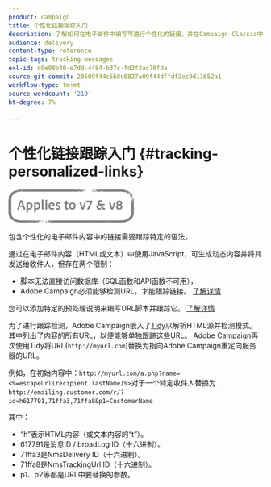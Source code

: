 ```yaml
---
product: campaign
title: 个性化链接跟踪入门
description: 了解如何在电子邮件中编写可进行个性化的链接，并在Campaign Classic中支持跟踪。
audience: delivery
content-type: reference
topic-tags: tracking-messages
exl-id: d0e00b40-e7dd-4484-b37c-fd3f3ac70fda
source-git-commit: 20509f44c5b8e0827a09f44dffdf2ec9d11652a1
workflow-type: tm+mt
source-wordcount: '219'
ht-degree: 7%

---
```


# 个性化链接跟踪入门 {#tracking-personalized-links}

![](../../assets/common.svg)

包含个性化的电子邮件内容中的链接需要跟踪特定的语法。

通过在电子邮件内容（HTML或文本）中使用JavaScript，可生成动态内容并将其发送给收件人，但存在两个限制：

* 脚本无法直接访问数据库（SQL函数和API函数不可用），
* Adobe Campaign必须能够检测URL，才能跟踪链接。 [了解详情](detecting-tracking-urls.md)

您可以添加特定的预处理说明来编写URL脚本并跟踪它。 [了解详情](pre-processing-instructions.md)

为了进行跟踪检测，Adobe Campaign嵌入了[Tidy](http://www.html-tidy.org/)以解析HTML源并检测模式。 其中列出了内容的所有URL，以便能够单独跟踪这些URL。 Adobe Campaign再次使用Tidy将URL(`http://myurl.com`)替换为指向Adobe Campaign重定向服务器的URL。

例如，在初始内容中：`http://myurl.com/a.php?name=<%=escapeUrl(recipient.lastName)%>`对于一个特定收件人替换为：`http://emailing.customer.com/r/?id=h617791,71ffa3,71ffa8&p1=CustomerName`

其中：

* “h”表示HTML内容（或文本内容的“t”）。
* 617791是消息ID / broadLog ID（十六进制）。
* 71ffa3是NmsDelivery ID（十六进制）。
* 71ffa8是NmsTrackingUrl ID（十六进制）。
* p1、p2等都是URL中要替换的参数。
